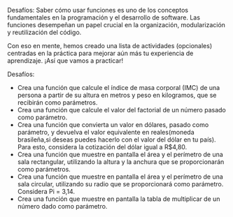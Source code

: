 Desafíos: Saber cómo usar funciones es uno de los conceptos fundamentales en la programación y el desarrollo de software. Las funciones desempeñan un papel crucial en la organización, modularización y reutilización del código.

Con eso en mente, hemos creado una lista de actividades (opcionales) centradas en la práctica para mejorar aún más tu experiencia de aprendizaje. ¡Así que vamos a practicar!

Desafíos:
- Crea una función que calcule el índice de masa corporal (IMC) de una persona a partir de su altura en metros y peso en kilogramos, que se recibirán como parámetros.
- Crea una función que calcule el valor del factorial de un número pasado como parámetro.
- Crea una función que convierta un valor en dólares, pasado como parámetro, y devuelva el valor equivalente en reales(moneda brasileña,si deseas puedes hacerlo con el valor del dólar en tu país). Para esto, considera la cotización del dólar igual a R$4,80.
- Crea una función que muestre en pantalla el área y el perímetro de una sala rectangular, utilizando la altura y la anchura que se proporcionarán como parámetros.
- Crea una función que muestre en pantalla el área y el perímetro de una sala circular, utilizando su radio que se proporcionará como parámetro. Considera Pi = 3,14.
- Crea una función que muestre en pantalla la tabla de multiplicar de un número dado como parámetro.